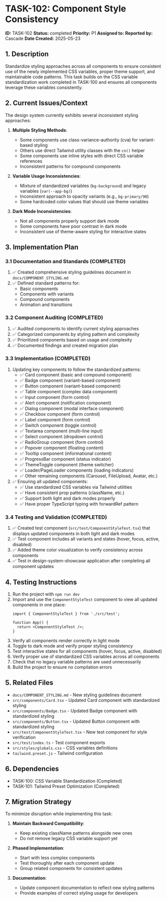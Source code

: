 # TASK-102: Component Style Consistency

**ID:** TASK-102
**Status:** completed
**Priority:** P1
**Assigned to:** 
**Reported by:** Cascade
**Date Created:** 2025-05-23

## 1. Description
Standardize styling approaches across all components to ensure consistent use of the newly implemented CSS variables, proper theme support, and maintainable code patterns. This task builds on the CSS variable standardization work completed in TASK-100 and ensures all components leverage these variables consistently.

## 2. Current Issues/Context
The design system currently exhibits several inconsistent styling approaches:

1. **Multiple Styling Methods**:
   - Some components use class-variance-authority (cva) for variant-based styling
   - Others use direct Tailwind utility classes with the `cn()` helper
   - Some components use inline styles with direct CSS variable references
   - Inconsistent patterns for compound components

2. **Variable Usage Inconsistencies**:
   - Mixture of standardized variables (`bg-background`) and legacy variables (`var(--app-bg)`)
   - Inconsistent approach to opacity variants (e.g., `bg-primary/90`)
   - Some hardcoded color values that should use theme variables

3. **Dark Mode Inconsistencies**:
   - Not all components properly support dark mode
   - Some components have poor contrast in dark mode
   - Inconsistent use of theme-aware styling for interactive states

## 3. Implementation Plan

### 3.1 Documentation and Standards (COMPLETED)
1. ✅ Created comprehensive styling guidelines document in `docs/COMPONENT_STYLING.md`
2. ✅ Defined standard patterns for:
   - Basic components
   - Components with variants
   - Compound components
   - Animation and transitions

### 3.2 Component Auditing (COMPLETED)
1. ✅ Audited components to identify current styling approaches
2. ✅ Categorized components by styling pattern and complexity
3. ✅ Prioritized components based on usage and complexity
4. ✅ Documented findings and created migration plan

### 3.3 Implementation (COMPLETED)
1. Updating key components to follow the standardized patterns:
   - ✅ Card component (basic and compound component)
   - ✅ Badge component (variant-based component)
   - ✅ Button component (variant-based component)
   - ✅ Table component (complex data component)
   - ✅ Input component (form control)
   - ✅ Alert component (notification component)
   - ✅ Dialog component (modal interface component)
   - ✅ Checkbox component (form control)
   - ✅ Label component (form control)
   - ✅ Switch component (toggle control)
   - ✅ Textarea component (multi-line input)
   - ✅ Select component (dropdown control)
   - ✅ RadioGroup component (form control)
   - ✅ Popover component (floating content)
   - ✅ Tooltip component (informational content)
   - ✅ ProgressBar component (status indicator)
   - ✅ ThemeToggle component (theme switcher)
   - ✅ Loader/PageLoader components (loading indicators)
   - ✅ Other remaining components (Carousel, FileUpload, Avatar, etc.)
2. ✅ Ensuring all updated components:
   - ✅ Use standardized CSS variables via Tailwind utilities
   - ✅ Have consistent prop patterns (className, etc.)
   - ✅ Support both light and dark modes properly
   - ✅ Have proper TypeScript typing with forwardRef pattern

### 3.4 Testing and Validation (COMPLETED)
1. ✅ Created test component (`src/test/ComponentStyleTest.tsx`) that displays updated components in both light and dark modes
2. ✅ Test component includes all variants and states (hover, focus, active, disabled)
3. ✅ Added theme color visualization to verify consistency across components
4. ✅ Test in design-system-showcase application after completing all component updates

## 4. Testing Instructions
1. Run the project with `npm run dev`
2. Import and use the `ComponentStyleTest` component to view all updated components in one place:
   ```tsx
   import { ComponentStyleTest } from './src/test';
   
   function App() {
     return <ComponentStyleTest />;
   }
   ```
3. Verify all components render correctly in light mode
4. Toggle to dark mode and verify proper styling consistency
5. Test interactive states for all components (hover, focus, active, disabled)
6. Verify proper use of standardized CSS variables across all components
7. Check that no legacy variable patterns are used unnecessarily
8. Build the project to ensure no compilation errors

## 5. Related Files
- `docs/COMPONENT_STYLING.md` - New styling guidelines document
- `src/components/Card.tsx` - Updated Card component with standardized styling
- `src/components/Badge.tsx` - Updated Badge component with standardized styling
- `src/components/Button.tsx` - Updated Button component with standardized styling
- `src/test/ComponentStyleTest.tsx` - New test component for style verification
- `src/test/index.ts` - Test component exports
- `src/styles/globals.css` - CSS variables definitions
- `tailwind.preset.js` - Tailwind configuration

## 6. Dependencies
- TASK-100: CSS Variable Standardization (Completed)
- TASK-101: Tailwind Preset Optimization (Completed)

## 7. Migration Strategy
To minimize disruption while implementing this task:

1. **Maintain Backward Compatibility**:
   - Keep existing className patterns alongside new ones
   - Do not remove legacy CSS variable support yet

2. **Phased Implementation**:
   - Start with less complex components
   - Test thoroughly after each component update
   - Group related components for consistent updates

3. **Documentation**:
   - Update component documentation to reflect new styling patterns
   - Provide examples of correct styling usage for developers

